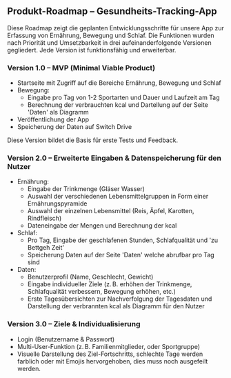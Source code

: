 ## Produkt-Roadmap – Gesundheits-Tracking-App ##

Diese Roadmap zeigt die geplanten Entwicklungsschritte für unsere App zur Erfassung von Ernährung, Bewegung und Schlaf. Die Funktionen wurden nach Priorität und Umsetzbarkeit in drei aufeinanderfolgende Versionen gegliedert. Jede Version ist funktionsfähig und erweiterbar.

### Version 1.0 – MVP (Minimal Viable Product) ###

- Startseite mit Zugriff auf die Bereiche Ernährung, Bewegung und Schlaf
- Bewegung:
  - Eingabe pro Tag von 1-2 Sportarten und Dauer und Laufzeit am Tag
  - Berechnung der verbrauchten kcal und Dartellung auf der Seite 'Daten' als Diagramm
- Veröffentlichung der App
- Speicherung der Daten auf Switch Drive

Diese Version bildet die Basis für erste Tests und Feedback.

### Version 2.0 – Erweiterte Eingaben & Datenspeicherung für den Nutzer ###

- Ernährung:
  - Eingabe der Trinkmenge (Gläser Wasser)
  - Auswahl der verschiedenen Lebensmittelgruppen in Form einer Ernährungspyramide
  - Auswahl der einzelnen Lebensmittel (Reis, Äpfel, Karotten, Rindfleisch)
  - Dateneingabe der Mengen und Berechnung der kcal
- Schlaf:
  - Pro Tag, Eingabe der geschlafenen Stunden, Schlafqualität und 'zu Bettgeh Zeit'
  - Speicherung Daten auf der Seite 'Daten' welche abrufbar pro Tag sind
- Daten:
  - Benutzerprofil (Name, Geschlecht, Gewicht)
  - Eingabe individueller Ziele (z. B. erhöhen der Trinkmenge, Schlafqualität verbessern, Bewegung erhöhen, etc.)
  - Erste Tagesübersichten zur Nachverfolgung der Tagesdaten und Darstellung der verbrannten kcal als Diagramm für den Nutzer

### Version 3.0 – Ziele & Individualisierung ###

- Login (Benutzername & Passwort)
- Multi-User-Funktion (z. B. Familienmitglieder, oder Sportgruppe)
- Visuelle Darstellung des Ziel-Fortschritts, schlechte Tage werden farblich oder mit Emojis hervorgehoben, dies muss noch ausgefeilt werden.